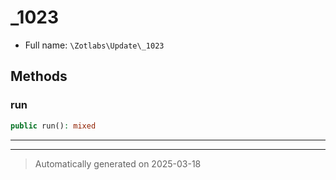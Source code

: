 
# _1023





* Full name: `\Zotlabs\Update\_1023`




## Methods


### run



```php
public run(): mixed
```












***


***
> Automatically generated on 2025-03-18
